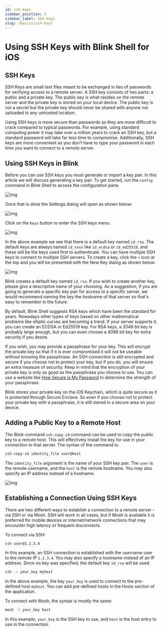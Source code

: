 ```yaml
---
id: ssh-keys
sidebar_position: 3
sidebar_label: SSH Keys
slug: /basics/ssh-keys
---
```


# Using SSH Keys with Blink Shell for iOS

## SSH Keys

SSH Keys are small text files meant to be exchanged in lieu of passwords for verifying access to a remote server. A SSH key consists of two parts: a public and a private key. The public key is what resides on the remote server and the private key is stored on your local device. The public key is not a secret but the private key should never be shared with anyone nor uploaded to any untrusted location.

Using SSH keys is more secure than passwords as they are more difficult to crack compared to typical passwords. For example, using standard computing power it may take over a million years to crack an SSH key, but a standard password will take far less time to compromise. Additionally, SSH keys are more convenient as you don’t have to type your password in each time you want to connect to a remote server.

## Using SSH Keys in Blink

Before you can use SSH keys you must generate or import a key pair. In this article we will discuss generating a key pair. To get started, run the `config` command in Blink Shell to access the configuration pane.

![img](ssh-keys/using-ssh-key-image1.png)

Once that is done the Settings dialog will open as shown below:

![img](ssh-keys/using-ssh-key-image2.png)

Click on the `Keys` button to enter the SSH keys menu.

![img](ssh-keys/using-ssh-key-image3.png)

In the above example we see that there is a default key named `id_rsa`. The default keys are always named `id_xxxx` like `id_ecdsa` or `id_ed25519`, and these will be the keys used first to authenticate. You can have multiple SSH keys to connect to multiple SSH servers. To create a key, click the `+` icon at the top and you will be presented with the New Key dialog as shown below:

![img](ssh-keys/using-ssh-key-image4.png)

Blink creates a default key named `id_rsa`. If you wish to create another key, please give a descriptive name of your choosing. As a suggestion, if you are going to generate a specific key pair for access to a specific server, we would recommend naming the key the hostname of that server so that's easy to remember in the future.

By default, Blink Shell suggests RSA keys which have been the standard for years. Nowadays other types of keys based on other mathematical problems like elliptic curves are becoming a trend. If your server supports it, you can create an ECDSA or Ed25519 key. For RSA keys, a 2048 bit key is probably large enough, but you can even choose a 4096 bit key for extra security if you desire.

If you wish, you may provide a passphrase for your key. This will encrypt the private key so that if it is ever compromised it will not be useable without knowing the passphrase. An SSH connection is still encrypted and secure if you choose not to protect your key, but if you do, you will ensure an extra measure of security. Keep in mind that the encryption of your private key is only as good as the passphrase you choose to use. You can use a website like [How Secure is My Password](https://howsecureismypassword.net/) to determine the strength of your passphrase.

Blink stores your private key on the iOS Keychain, which is quite secure as it is protected through Secure Enclave. So even if you choose not to protect your private key with a passphrase, it is still stored in a secure area on your device.

## Adding a Public Key to a Remote Host

The Blink command `ssh-copy-id` command can be used to copy the public key to a remote host. This will effectively install the key for use in your connection to that server. The syntax of the command is:

```bash
ssh-copy-id identity_file user@host
```

The `identity_file` argument is the name of your SSH key pair. The `user` is the remote username, and the `host` is the remote hostname. You may also specify an IP address instead of a hostname.

![img](ssh-keys/using-ssh-key-image5.png)

## Establishing a Connection Using SSH Keys

There are two different ways to establish a connection to a remote server - via SSH or via Mosh. SSH will work in all cases, but if Mosh is available it is preferred for mobile devices or internet/network connections that may encounter high latency or frequent disconnects.

To connect via SSH:

```bash
ssh user@1.2.3.4
```

In this example, an SSH connection is established with the username user to the remote IP `1.2.3.4`. You may also specify a hostname instead of an IP address. Since no key was specified, the default key `id_rsa` will be used.

```bash
ssh -i your_key myhost
```

In the above example, the key `your_key` is used to connect to the pre-defined host `myhost`. You can add pre-defined hosts in the Hosts section of the application. 

To connect with Mosh, the syntax is mostly the same:

```bash
mosh -I your_key host
```

In this example, `your_key` is the SSH key to use, and `host` is the host entry to use in the connection.
